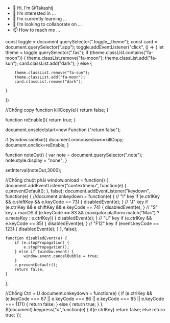 - 👋 Hi, I’m @Takashij
- 👀 I’m interested in ...
- 🌱 I’m currently learning ...
- 💞️ I’m looking to collaborate on ...
- 📫 How to reach me ...

<!---
Takashij/Takashij is a ✨ special ✨ repository because its `README.md` (this file) appears on your GitHub profile.
You can click the Preview link to take a look at your changes.
--->
const toggle = document.querySelector(".toggle__theme");
const card = document.querySelector(".app");
toggle.addEventListener("click", () => {
    let theme = toggle.querySelector(".fas");
    if (theme.classList.contains("fa-moon")) {
        theme.classList.remove("fa-moon");
        theme.classList.add("fa-sun");
        card.classList.add("dark");
    } else {

        theme.classList.remove("fa-sun");
        theme.classList.add("fa-moon");
        card.classList.remove("dark");

    }
})

//Chống copy
function killCopy(e){
    return false;
}

function reEnable(){
    return true;
}

document.onselectstart=new Function ("return false");

if (window.sidebar){
    document.onmousedown=killCopy;
    document.onclick=reEnable;
}

function noteOut()
{
    var note = document.querySelector(".note");
    note.style.display = "none";
}

setInterval(noteOut,3000);

//Chống chuột phải 
window.onload = function() {
    document.addEventListener("contextmenu", function(e) {
        e.preventDefault();
    }, false);
    document.addEventListener("keydown", function(e) {
        //document.onkeydown = function(e) {
        // "I" key
        if (e.ctrlKey && e.shiftKey && e.keyCode == 73) {
            disabledEvent(e);
        }
        // "J" key
        if (e.ctrlKey && e.shiftKey && e.keyCode == 74) {
            disabledEvent(e);
        }
        // "S" key + macOS
        if (e.keyCode == 83 && (navigator.platform.match("Mac") ? e.metaKey : e.ctrlKey)) {
            disabledEvent(e);
        }
        // "U" key
        if (e.ctrlKey && e.keyCode == 85) {
            disabledEvent(e);
        }
        // "F12" key
        if (event.keyCode == 123) {
            disabledEvent(e);
        }
    }, false);

    function disabledEvent(e) {
        if (e.stopPropagation) {
            e.stopPropagation();
        } else if (window.event) {
            window.event.cancelBubble = true;
        }
        e.preventDefault();
        return false;
    }
};

//Chống Ctrl + U
document.onkeydown = function(e) {
    if (e.ctrlKey && 
        (e.keyCode === 67 || 
         e.keyCode === 86 || 
         e.keyCode === 85 || 
         e.keyCode === 117)) {
        return false;
    } else {
        return true;
    }
};
$(document).keypress("u",function(e) {
    if(e.ctrlKey) return false;
    else return true;
});
